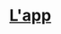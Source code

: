 # [L'app](https://achtaitaipai.github.io/pixmix/?fbclid=IwAR0cR30CQPx5UarD_2QZz5AiXbJ7NhjixE-pIwPDCG9ownJsXLCmFiXHdlM)

